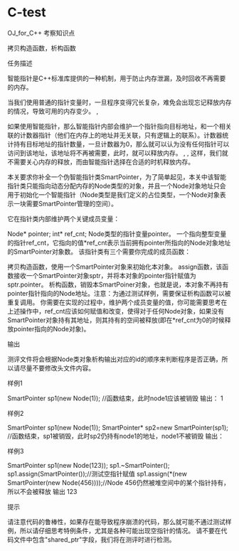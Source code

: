 # C-test
OJ_for_C++
考察知识点

拷贝构造函数，析构函数

任务描述

智能指针是C++标准库提供的一种机制，用于防止内存泄漏，及时回收不再需要的内存。

当我们使用普通的指针变量时，一旦程序变得冗长复杂，难免会出现忘记释放内存的情况，导致可用的内存变少。
,

如果使用智能指针，那么智能指针内部会维护一个指针指向目标地址，和一个相关联的计数器指针（他们在内存上的地址并无关联，只有逻辑上的联系）。计数器统计持有目标地址的指针数量，一旦计数器为0，那么就可以认为没有任何指针可以访问到该地址，该地址将不再被需要，此时，就可以释放内存。
,
,
这样，我们就不需要关心内存的释放，而由智能指针选择在合适的时机释放内存。

本关要求你补全一个伪智能指针类SmartPointer，为了简单起见，本关中该智能指针类只能指向动态分配内存的Node类型的对象，并且一个Node对象地址只会用于初始化一个智能指针（Node类型是我们定义的占位类型，一个Node对象表示一块需要SmartPointer管理的空间）。

它在指针类内部维护两个关键成员变量：

 Node* pointer;
 int* ref_cnt;
Node类型的指针变量pointer。
一个指向整型变量的指针ref_cnt，它指向的值*ref_cnt表示当前拥有pointer所指向的Node对象地址的SmartPointer对象数。
该指针类有三个需要你完成的成员函数：

拷贝构造函数，使用一个SmartPointer对象来初始化本对象。
assign函数，该函数接收一个SmartPointer对象sptr，并将本对象的pointer指针赋值为sptr.pointer。
析构函数，销毁本SmartPoiner对象，也就是说，本对象不再持有pointer指针指向的Node地址。注意：为通过测试样例，需要保证析构函数可以被重复调用。
你需要在实现的过程中，维护两个成员变量的值，你可能需要思考在上述操作中，ref_cnt应该如何赋值和改变，使得对于任何Node对象，如果没有SmartPointer对象持有其地址，则其持有的空间被释放(即在*ref_cnt为0的时候释放pointer指向的Node对象)。

输出

测评文件将会根据Node类对象析构输出对应的id的顺序来判断程序是否正确，所以请尽量不要修改头文件内容。

样例1

SmartPointer sp1(new Node(1));
//函数结束，此时node1应该被销毁 
输出：
1

样例2

SmartPointer sp1(new Node(1));
SmartPointer* sp2=new SmartPointer(sp1);
//函数结束，sp1被销毁，此时sp2仍持有node1的地址，node1不被销毁
输出：
 

样例3

SmartPointer sp1(new Node(123));
sp1.~SmartPointer();
sp1.assign(SmartPointer());//测试空指针赋值
sp1.assign(*(new SmartPointer(new Node(456))));//Node 456仍然被堆空间中的某个指针持有，所以不会被释放
输出
123

提示

请注意代码的鲁棒性，如果存在能导致程序崩溃的代码，那么就可能不通过测试样例，所以请仔细思考特例条件，尤其是各种可能出现空指针的情况。
请不要在代码文件中包含"shared_ptr"字段，我们将在测评时进行检测。
